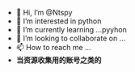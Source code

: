 - 👋 Hi, I’m @Ntspy
- 👀 I’m interested in python
- 🌱 I’m currently learning ...pyyhon
- 💞️ I’m looking to collaborate on ...
- 📫 How to reach me ...
- **当资源收集用的账号之类的**




<!---
Ntspy/Ntspy is a ✨ special ✨ repository because its `README.md` (this file) appears on your GitHub profile.
You can click the Preview link to take a look at your changes.
--->
